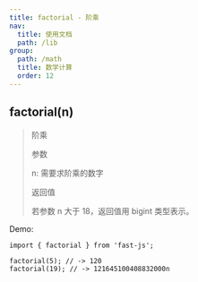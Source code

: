 ```yaml
---
title: factorial - 阶乘
nav:
  title: 使用文档
  path: /lib
group:
  path: /math
  title: 数学计算
  order: 12
---
```


## factorial(n)

> 阶乘
>
> 参数
>
> n: 需要求阶乘的数字
>
> 返回值
>
> 若参数 n 大于 18，返回值用 bigint 类型表示。

Demo:

```tsx | pure
import { factorial } from 'fast-js';

factorial(5); // -> 120
factorial(19); // -> 121645100408832000n
```
